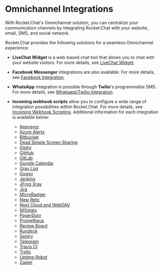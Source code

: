 # Omnichannel Integrations

With Rocket.Chat's Omnichannel solution, you can centralize your communication channels by integrating Rocket.Chat with your website, email, SMS, and social network.

Rocket.Chat provides the following solutions for a seamless Omnichannel experience:

* **LiveChat Widget** is a web-based chat tool that allows you to chat with your website visitors. For more details, see [LiveChat Widget](<livechat-widget/README.md>).
* **Facebook Messenger** integrations are also available. For more details, see [Facebook Integration](<facebook-integration/README.md>).
* **WhatsApp** integration is possible through **Twilio**'s programmable SMS. For more details, see [Whatsapp/Twilio Integration](<whatsapp-twilio/README.md>).
* **Incoming webhook scripts** allow you to configure a wide range of integration possibilities within Rocket.Chat. For more details, see [Incoming Webhook Scripting](all-integrations\README.md). Additional information for each integration is available below:

  * [Appveyor](<all-integrations/appveyor/README.md>)
  * [Azure Alerts](<all-integrations/azure-alerts/README.md>)
  * [Bitbucket](<all-integrations/bitbucket/README.md>)
  * [Dead Simple Screen Sharing](<all-integrations/deadsimplescreensharing/README.md>)
  * [Giphy](<all-integrations/giphy/README.md>)
  * [GitHub](<all-integrations/github/README.md>)
  * [GitLab](<all-integrations/gitlab/README.md>)
  * [Google Calendar](<all-integrations/google-calendar/README.md>)
  * [Gray Log](<all-integrations/graylog/README.md>)
  * [Guggy](<all-integrations/guggy/README.md>)
  * [Jenkins](<all-integrations/jenkins/README.md>)
  * [JFrog Xray](<all-integrations/jfrog-xray/README.md>)
  * [Jira](<all-integrations/jira/README.md>)
  * [MicroBadger](<all-integrations/microbadger/README.md>)
  * [New Relic](<all-integrations/newrelic/README.md>)
  * [Next Cloud and WebDAV](<all-integrations/nextcloud-and-webdav/README.md>)
  * [NIXstats](<all-integrations/nixstats/README.md>)
  * [PagerDuty](<all-integrations/pagerduty/README.md>)
  * [Prometheus](<all-integrations/prometheus/README.md>)
  * [Review Board](<all-integrations/reviewboard/README.md>)
  * [Rundeck](<all-integrations/rundeck/README.md>)
  * [Sentry](<all-integrations/sentry/README.md>)
  * [Telegram](<all-integrations/telegram/README.md>)
  * [Travis CI](<all-integrations/travis-ci/README.md>)
  * [Trello](<all-integrations/trello/README.md>)
  * [Uptime Robot](<all-integrations/uptime-robot/README.md>)
  * [Zapier](<all-integrations/zapier/README.md>)
